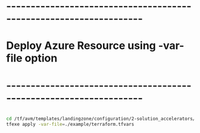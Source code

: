 # ------------------------------------------------------------------
# Deploy Azure Resource using -var-file option
# ------------------------------------------------------------------

```bash

cd /tf/avm/templates/landingzone/configuration/2-solution_accelerators/project/logic_app
tfexe apply -var-file=./example/terraform.tfvars

```